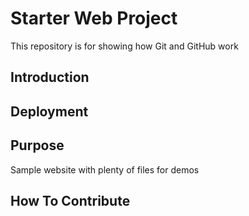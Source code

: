 # Starter Web Project

This repository is for showing how Git and GitHub work

## Introduction

## Deployment

## Purpose

Sample website with plenty of files for demos

## How To Contribute